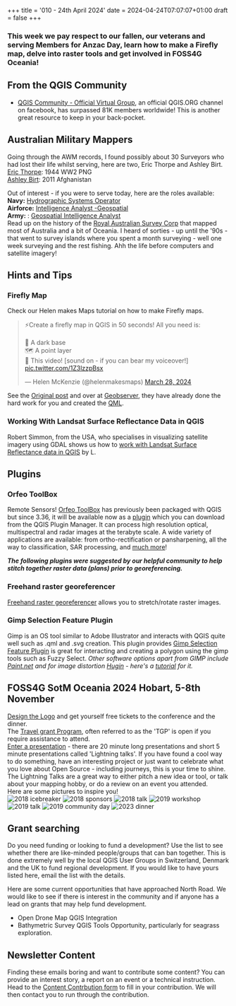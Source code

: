 +++
title = '010 - 24th April 2024'
date = 2024-04-24T07:07:07+01:00
draft = false
+++

### This week we pay respect to our fallen, our veterans and serving Members for Anzac Day, learn how to make a Firefly map, delve into raster tools and get involved in FOSS4G Oceania!

## From the QGIS Community
- [QGIS Community - Official Virtual Group](https://www.facebook.com/groups/qgiscommunityofficialvirtualgroup/), an official QGIS.ORG channel on facebook, has surpassed 81K members worldwide! This is another great resource to keep in your back-pocket.

## Australian Military Mappers
Going through the AWM records, I found possibly about 30 Surveyors who had lost their life whilst serving, here are two, Eric Thorpe and Ashley Birt.  
[Eric Thorpe](https://www.awm.gov.au/collection/R1694618): 1944 WW2 PNG  
[Ashley Birt](https://www.awm.gov.au/collection/R1633104): 2011 Afghanistan  

Out of interest - if you were to serve today, here are the roles available:  
**Navy:** [Hydrographic Systems Operator](https://www.adfcareers.gov.au/jobs/navy/hydrographic-surveyor)  
**Airforce:** [Intelligence Analyst -Geospatial](https://www.adfcareers.gov.au/jobs/air-force/intelligence-analyst-geospatial)  
**Army:** : [Geospatial Intelligence Analyst](https://www.adfcareers.gov.au/jobs/army/geospatial-intelligence-analyst)  
Read up on the history of the [Royal Australian Survey Corp](https://en.wikipedia.org/wiki/Royal_Australian_Survey_Corps) that mapped most of Australia and a bit of Oceania. I heard of sorties - up until the '90s -  that went to survey islands where you spent a month surveying - well one week surveying and the rest fishing. Ahh the life before computers and satellite imagery!  

## Hints and Tips
### Firefly Map
Check our Helen makes Maps tutorial on how to make Firefly maps.
<blockquote class="twitter-tweet" data-media-max-width="560"><p lang="en" dir="ltr">⚡️Create a firefly map in QGIS in 50 seconds! All you need is:<br><br>🌃 A dark base<br>🗺️ A point layer<br>👀 This video! [sound on - if you can bear my voiceover!] <a href="https://t.co/1Z3lzzpBsx">pic.twitter.com/1Z3lzzpBsx</a></p>&mdash; Helen McKenzie (@helenmakesmaps) <a href="https://twitter.com/helenmakesmaps/status/1773384707536761077?ref_src=twsrc%5Etfw">March 28, 2024</a></blockquote> <script async src="https://platform.twitter.com/widgets.js" charset="utf-8"></script>   

See the [Original post](https://x.com/helenmakesmaps/status/1773384707536761077) and over at [Geobserver](https://geoobserver.de/2024/04/qgis-tipp-die-gluehwuermchen-karte/?fbclid=IwZXh0bgNhZW0CMTAAAR3af2Rt-FZ55_M3Q5ugkCrn0aJfqQRovqHNCFWNKmpRyN_UNQv5ZtyyCQs_aem_AQKhBL_L7ajo2eYB1HGOAksQBkeVZDOXLZgAqAQohGyBxKe5aJQgmOgnBSEfPJ7A30LKQvB15RQXTEEr-uNB2kQl), they have already done the hard work for you and created the [QML](https://download.geoobserver.de/QGIS_Firefly_Style_v01.qml.zip).

### Working With Landsat Surface Reflectance Data in QGIS
Robert Simmon, from the USA, who specialises in visualizing satellite imagery using GDAL shows us how to [work with Landsat Surface Reflectance data in QGIS](https://medium.com/@robsimmon/working-with-landsat-surface-reflectance-data-in-qgis-13e44e68c217) by L.



## Plugins
### Orfeo ToolBox
Remote Sensors! [Orfeo ToolBox](https://www.orfeo-toolbox.org/otb-works-with-qgis-3-36/ ) has previously been packaged with QGIS but since 3.36, it will be available now as a [plugin](https://www.orfeo-toolbox.org/otb-works-with-qgis-3-36/) which you can download from the QGIS Plugin Manager. It can process high resolution optical, multispectral and radar images  at the terabyte scale. A wide variety of applications are available:  from ortho-rectification or pansharpening, all the way to  classification, SAR processing, and [much more](https://www.orfeo-toolbox.org/CookBook/Applications.html)!

***The following plugins were suggested by our helpful community to help stitch together raster data (plans) prior to georeferencing.***
### Freehand raster georeferencer
[Freehand raster georeferencer](http://gvellut.github.io/FreehandRasterGeoreferencer/) allows you to stretch/rotate raster images.
### Gimp Selection Feature Plugin
Gimp is an OS tool similar to Adobe Illustrator and interacts with QGIS quite well such as .qml and .svg creation. This plugin provides [Gimp Selection Feature Plugin](
https://github.com/lmotta/gimpselectionfeature_plugin/wiki) is great for interacting and creating a polygon using the gimp tools such as Fuzzy Select. 
*Other software options apart from GIMP include [Paint.net](https://getpaint.net/) and for image distortion [Hugin](https://hugin.sourceforge.io/) - here's a [tutorial](
https://hugin.sourceforge.io/tutorials/scans/en.shtml) for it.*

## FOSS4G SotM Oceania 2024 Hobart, 5-8th November
[Design the Logo](https://2024.foss4g-oceania.org/#/logo-competition) and get yourself free tickets to the conference and the dinner.  
The [Travel grant Program](https://docs.google.com/forms/d/1NNPSqYvYDGnbr7u6Fz8bDGfQ8m5m49gbCzBPAs9kORI/viewform?edit_requested=true), often referred to as the 'TGP' is open if you require assistance to attend.  
[Enter a presentation](https://2024.foss4g-oceania.org/#/call-for-papers) - there are 20 minute long presentations and  short 5 minute presentations called 'Lightning talks'. If you have found a cool way to do something, have an interesting project or just want to celebrate what you love about Open Source - including journeys, this is your time to shine. The Lightning Talks are a great way to either pitch a new idea or tool, or talk about your mapping hobby, or do a review on an event you attended.   
Here are some pictures to inspire you!  
 ![2018 icebreaker](/images/icebreaker2.jpg)
 ![2018 sponsors](/images/2018_sponsors.jpg)
 ![2018 talk](/images/2018_talk.jpg)
 ![2019 workshop](/images/2019_n_workshop.jpg)
 ![2019 talk](/images/2019_talk.jpg)
 ![2019 community day](/images/2019_comm_day.jpg)
 ![2023 dinner](/images/2023_dinner.JPG)

## Grant searching
Do you need funding or looking to fund a development? Use the list to see whether there are like-minded people/groups that can ban together. This is done extremely well by the local QGIS User Groups in Switzerland, Denmark and the UK to fund regional development. If you would like to have yours listed here, email the list with the details. 

Here are some current opportunities that have approached North Road. We would like to see if there is interest in the community and if anyone has a lead on grants that may help fund development.
- Open Drone Map QGIS Integration
- Bathymetric Survey QGIS Tools Opportunity, particularly for seagrass exploration.

## Newsletter Content
Finding these emails boring and want to contribute some content? You can provide an interest story, a report on an event or a technical instruction. Head to the [Content Contrbution form](https://forms.gle/2DPXq5Y8wqnc7KhS8) to fill in your contribution. We will then contact you to run through the contribution. 
